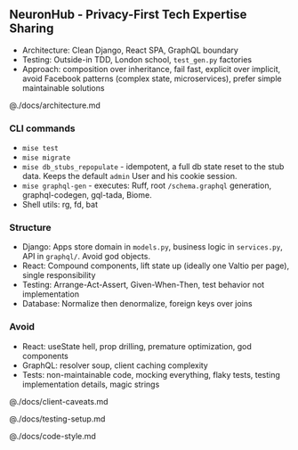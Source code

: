 ## NeuronHub - Privacy-First Tech Expertise Sharing

- Architecture: Clean Django, React SPA, GraphQL boundary
- Testing: Outside-in TDD, London school, `test_gen.py` factories
- Approach: composition over inheritance, fail fast, explicit over implicit, avoid Facebook patterns (complex state, microservices), prefer simple maintainable solutions

@./docs/architecture.md

### CLI commands

- `mise test`
- `mise migrate`
- `mise db_stubs_repopulate` - idempotent, a full db state reset to the stub data. Keeps the default `admin` User and his cookie session.
- `mise graphql-gen` - executes: Ruff, root `/schema.graphql` generation, graphql-codegen, gql-tada, Biome.
- Shell utils: rg, fd, bat

### Structure

- Django: Apps store domain in `models.py`, business logic in `services.py`, API in `graphql/`. Avoid god objects.
- React: Compound components, lift state up (ideally one Valtio per page), single responsibility  
- Testing: Arrange-Act-Assert, Given-When-Then, test behavior not implementation
- Database: Normalize then denormalize, foreign keys over joins

### Avoid

- React: useState hell, prop drilling, premature optimization, god components
- GraphQL: resolver soup, client caching complexity
- Tests: non-maintainable code, mocking everything, flaky tests, testing implementation details, magic strings

@./docs/client-caveats.md

@./docs/testing-setup.md

@./docs/code-style.md
